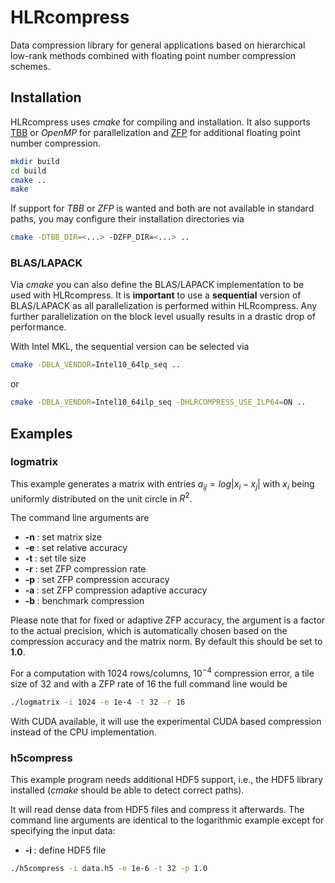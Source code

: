HLRcompress
===========

Data compression library for general applications based on hierarchical low-rank 
methods combined with floating point number compression schemes.

## Installation

HLRcompress uses *cmake* for compiling and installation. It also supports
[TBB](https://threadingbuildingblocks.org) or *OpenMP* for parallelization
and [ZFP](https://zfp.io) for additional floating point number compression.

```sh
mkdir build
cd build
cmake ..
make
```

If support for *TBB* or *ZFP* is wanted and both are not available in standard paths, you
may configure their installation directories via

```sh
cmake -DTBB_DIR=<...> -DZFP_DIR=<...> ..
```

### BLAS/LAPACK

Via *cmake* you can also define the BLAS/LAPACK implementation to be used with
HLRcompress. It is **important** to use a **sequential** version of BLAS/LAPACK as all
parallelization is performed within HLRcompress. Any further parallelization on the block
level usually results in a drastic drop of performance.

With Intel MKL, the sequential version can be selected via

```sh
cmake -DBLA_VENDOR=Intel10_64lp_seq ..
```

or

```sh
cmake -DBLA_VENDOR=Intel10_64ilp_seq -DHLRCOMPRESS_USE_ILP64=ON ..
```

## Examples

### logmatrix

This example generates a matrix with entries $`a_{ij} = log |x_i - x_j|`$ with $`x_i`$ being
uniformly distributed on the unit circle in $`R^2`$.

The command line arguments are

  - **-n <int>** : set matrix size
  - **-e <flt>** : set relative accuracy
  - **-t <int>** : set tile size
  - **-r <int>** : set ZFP compression rate
  - **-p <flt>** : set ZFP compression accuracy
  - **-a <flt>** : set ZFP compression adaptive accuracy
  - **-b <int>** : benchmark compression
  
Please note that for fixed or adaptive ZFP accuracy, the argument is a factor to the actual precision, 
which is automatically chosen based on the compression accuracy and the matrix norm. By default this 
should be set to **1.0**.

For a computation with 1024 rows/columns, $`10^{-4}`$ compression error, a tile size of 32
and with a ZFP rate of 16 the full command line would be

```sh
./logmatrix -i 1024 -e 1e-4 -t 32 -r 16
```

With CUDA available, it will use the experimental CUDA based compression instead of the
CPU implementation.

### h5compress

This example program needs additional HDF5 support, i.e., the HDF5 library installed
(*cmake* should be able to detect correct paths).

It will read dense data from HDF5 files and compress it afterwards. The command line arguments are identical to the
logarithmic example except for specifying the input data:

  - **-i <file>** : define HDF5 file

```sh
./h5compress -i data.h5 -e 1e-6 -t 32 -p 1.0
```

